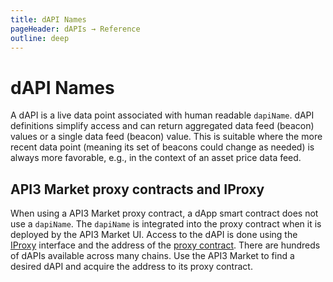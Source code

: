 ```yaml
---
title: dAPI Names
pageHeader: dAPIs → Reference
outline: deep
---
```


<PageHeader/>

# dAPI Names

A dAPI is a live data point associated with human readable `dapiName`. dAPI
definitions simplify access and can return aggregated data feed (beacon) values
or a single data feed (beacon) value. This is suitable where the more recent
data point (meaning its set of beacons could change as needed) is always more
favorable, e.g., in the context of an asset price data feed.

## API3 Market proxy contracts and IProxy

When using a API3 Market proxy contract, a dApp smart contract does not use a
`dapiName`. The `dapiName` is integrated into the proxy contract when it is
deployed by the API3 Market UI. Access to the dAPI is done using the
[IProxy](/dapis/reference/understand/proxy-contracts.md#iproxy-interface-contracts)
interface and the address of the
[proxy contract](/dapis/reference/understand/proxy-contracts.md). There are
hundreds of dAPIs available across many chains. Use the API3 Market to find a
desired dAPI and acquire the address to its proxy contract.

<!--
## With DapiServer functions

::: info Best practice

Consider using dAPIs with
[API3 Market](https:///market.api3.org) proxy contracts. The
API3 Market UI provides a simple experience to set up proxy contract allowing
fast access to any dAPI on many networks.

:::

To use functions directly on the `DapiServer.sol` contract that accept the
`_dapiName` parameter, pass the `_dapiName` as an encoded bytes32 value. This is
done to save gas when a smart contracts calls a "readByName" function on
`DapiServer.sol`.

- [readDataFeedWithDapiName(\_dapiName)](/dapis/reference/functions/read-data-feed-with-dapi-name.md) -
  returns a value and timestamp
- [readDataFeedValueWithDapiName(\_dapiName)](/dapis/reference/functions/read-data-feed-value-with-dapi-name.md) -
  returns a value

The example below generates the encoded bytes32 value of AVAX/USD. Try encoding
AVAX/USD in the [ethers playground](https://playground.ethers.org/).

```solidity
// Encode the dapiName (such as AVAX/USD) to bytes32
ethers.utils.formatBytes32String("AVAX/USD");
// Yields: 0x415641582f555344000000000000000000000000000000000000000000000000
```

Then pass the encoded value to either `readDataFeedWithDapiName()` or
`readDataFeedValueWithDapiName()`.

```solidity
// Calling readDataFeedWithDapiName() using the DapiServer contract
(value, timestamp) =
  IDapiServer(_dapiServerContractAddress).readDataFeedWithDapiName("0x415641582f555344000000000000000000000000000000000000000000000000");
```

### Optionally, use Beacon and Beacon set IDs

It is possible to use a Beacon or Beacon set ID by calling
[readDataFeedId()](/dapis/reference/functions/read-data-feed-with-id.md) and
[readDataFeedValueById()](/dapis/reference/functions/read-data-feed-value-with-id.md).
Doing so is considered an advanced user flow. In practice reading with a name
and reading with an ID are very different things. When you read with a name, you
benefit from what the name maps to and how its value is aggregated from sourced
Beacons. API3 manages dAPI name mappings to provide the best possible responses.
When you read with an ID, you will always read a value directly from a Beacon or
Beacon set. Learn more about
[dAPI Composition](/dapis/introduction/what-are-dapis.md).
 -->
